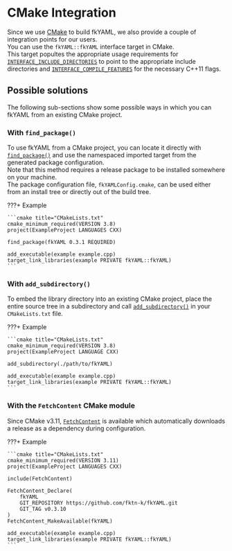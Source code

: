 # CMake Integration

Since we use [CMake](https://cmake.org/) to build fkYAML, we also provide a couple of integration points for our users.  
You can use the `fkYAML::fkYAML` interface target in CMake.  
This target popultes the appropriate usage requirements for [`INTERFACE_INCLUDE_DIRECTORIES`](https://cmake.org/cmake/help/latest/prop_tgt/INTERFACE_INCLUDE_DIRECTORIES.html) to point to the appropriate include directories and [`INTERFACE_COMPILE_FEATURES`](https://cmake.org/cmake/help/latest/prop_tgt/INTERFACE_COMPILE_FEATURES.html) for the necessary C++11 flags.  

## Possible solutions

The following sub-sections show some possible ways in which you can fkYAML from an existing CMake project.  

### With `find_package()`

To use fkYAML from a CMake project, you can locate it directly with [`find_package()`](https://cmake.org/cmake/help/latest/command/find_package.html) and use the namespaced imported target from the generated package configuration.  
Note that this method requires a release package to be installed somewhere on your machine.  
The package configuration file, `fkYAMLConfig.cmake`, can be used either from an install tree or directly out of the build tree.  

???+ Example

    ```cmake title="CMakeLists.txt"
    cmake_minimum_required(VERSION 3.8)
    project(ExampleProject LANGUAGES CXX)

    find_package(fkYAML 0.3.1 REQUIRED)

    add_executable(example example.cpp)
    target_link_libraries(example PRIVATE fkYAML::fkYAML)
    ```

### With `add_subdirectory()`

To embed the library directory into an existing CMake project, place the entire source tree in a subdirectory and call [`add_subdirectory()`](https://cmake.org/cmake/help/latest/command/add_subdirectory.html) in your `CMakeLists.txt` file.  

???+ Example

    ```cmake title="CMakeLists.txt"
    cmake_minimum_required(VERSION 3.8)
    project(ExampleProject LANGUAGE CXX)

    add_subdirectory(./path/to/fkYAML)

    add_executable(example example.cpp)
    target_link_libraries(example PRIVATE fkYAML::fkYAML)
    ```

### With the `FetchContent` CMake module

Since CMake v3.11, [`FetchContent`](https://cmake.org/cmake/help/latest/module/FetchContent.html) is available which automatically downloads a release as a dependency during configuration.  

???+ Example

    ```cmake title="CMakeLists.txt"
    cmake_minimum_required(VERSION 3.11)
    project(ExampleProject LANGUAGES CXX)

    include(FetchContent)

    FetchContent_Declare(
        fkYAML
        GIT_REPOSITORY https://github.com/fktn-k/fkYAML.git
        GIT_TAG v0.3.10
    )
    FetchContent_MakeAvailable(fkYAML)

    add_executable(example example.cpp)
    target_link_libraries(example PRIVATE fkYAML::fkYAML)
    ```
